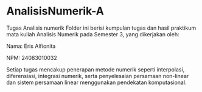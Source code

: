 # AnalisisNumerik-A
Tugas Analisis numerik 
Folder ini berisi kumpulan tugas dan hasil praktikum mata kuliah Analisis Numerik pada Semester 3, yang dikerjakan oleh:

Nama: Eris Alfionita

NPM: 24083010032

Setiap tugas mencakup penerapan metode numerik seperti interpolasi, diferensiasi, integrasi numerik, serta penyelesaian persamaan non-linear dan sistem persamaan linear menggunakan pendekatan komputasional.
